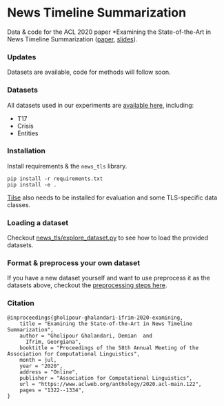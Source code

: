 # News Timeline Summarization
Data & code for the ACL 2020 paper *Examining the State-of-the-Art in News Timeline Summarization ([paper](https://www.aclweb.org/anthology/2020.acl-main.122.pdf),  [slides](acl20-slides.pdf)).

### Updates
Datasets are available, code for methods will follow soon.

### Datasets

All datasets used in our experiments are [available here](https://drive.google.com/drive/folders/1gDAF5QZyCWnF_hYKbxIzOyjT6MSkbQXu?usp=sharing), including:
* T17
* Crisis
* Entities
### Installation
Install requirements & the `news_tls` library.
```
pip install -r requirements.txt
pip install -e .
```
[Tilse](https://github.com/smartschat/tilse) also needs to be installed for evaluation and some TLS-specific data classes.

### Loading a dataset
Checkout [news_tls/explore_dataset.py](news_tls/explore_dataset.py) to see how to load the provided datasets.

### Format & preprocess your own dataset
If you have a new dataset yourself and want to use preprocess it as the datasets above, checkout the [preprocessing steps here](preprocessing).

### Citation
```
@inproceedings{gholipour-ghalandari-ifrim-2020-examining,
    title = "Examining the State-of-the-Art in News Timeline Summarization",
    author = "Gholipour Ghalandari, Demian  and
      Ifrim, Georgiana",
    booktitle = "Proceedings of the 58th Annual Meeting of the Association for Computational Linguistics",
    month = jul,
    year = "2020",
    address = "Online",
    publisher = "Association for Computational Linguistics",
    url = "https://www.aclweb.org/anthology/2020.acl-main.122",
    pages = "1322--1334",
}
```
